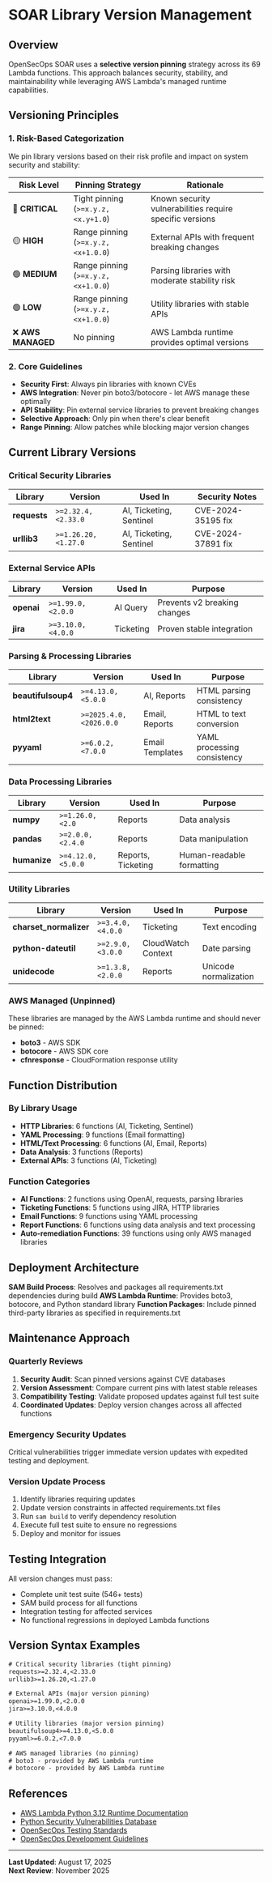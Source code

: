 # SOAR Library Version Management

## Overview

OpenSecOps SOAR uses a **selective version pinning** strategy across its 69 Lambda functions. This approach balances security, stability, and maintainability while leveraging AWS Lambda's managed runtime capabilities.

## Versioning Principles

### 1. Risk-Based Categorization

We pin library versions based on their risk profile and impact on system security and stability:

| Risk Level | Pinning Strategy | Rationale |
|------------|------------------|-----------|
| 🔴 **CRITICAL** | Tight pinning (`>=x.y.z,<x.y+1.0`) | Known security vulnerabilities require specific versions |
| 🟡 **HIGH** | Range pinning (`>=x.y.z,<x+1.0.0`) | External APIs with frequent breaking changes |
| 🟢 **MEDIUM** | Range pinning (`>=x.y.z,<x+1.0.0`) | Parsing libraries with moderate stability risk |
| 🟢 **LOW** | Range pinning (`>=x.y.z,<x+1.0.0`) | Utility libraries with stable APIs |
| ❌ **AWS MANAGED** | No pinning | AWS Lambda runtime provides optimal versions |

### 2. Core Guidelines

- **Security First**: Always pin libraries with known CVEs
- **AWS Integration**: Never pin boto3/botocore - let AWS manage these optimally  
- **API Stability**: Pin external service libraries to prevent breaking changes
- **Selective Approach**: Only pin when there's clear benefit
- **Range Pinning**: Allow patches while blocking major version changes

## Current Library Versions

### Critical Security Libraries

| Library | Version | Used In | Security Notes |
|---------|---------|---------|----------------|
| **requests** | `>=2.32.4,<2.33.0` | AI, Ticketing, Sentinel | CVE-2024-35195 fix |
| **urllib3** | `>=1.26.20,<1.27.0` | AI, Ticketing, Sentinel | CVE-2024-37891 fix |

### External Service APIs

| Library | Version | Used In | Purpose |
|---------|---------|---------|---------|
| **openai** | `>=1.99.0,<2.0.0` | AI Query | Prevents v2 breaking changes |
| **jira** | `>=3.10.0,<4.0.0` | Ticketing | Proven stable integration |

### Parsing & Processing Libraries

| Library | Version | Used In | Purpose |
|---------|---------|---------|---------|
| **beautifulsoup4** | `>=4.13.0,<5.0.0` | AI, Reports | HTML parsing consistency |
| **html2text** | `>=2025.4.0,<2026.0.0` | Email, Reports | HTML to text conversion |
| **pyyaml** | `>=6.0.2,<7.0.0` | Email Templates | YAML processing consistency |

### Data Processing Libraries  

| Library | Version | Used In | Purpose |
|---------|---------|---------|---------|
| **numpy** | `>=1.26.0,<2.0` | Reports | Data analysis |
| **pandas** | `>=2.0.0,<2.4.0` | Reports | Data manipulation |
| **humanize** | `>=4.12.0,<5.0.0` | Reports, Ticketing | Human-readable formatting |

### Utility Libraries

| Library | Version | Used In | Purpose |
|---------|---------|---------|---------|
| **charset_normalizer** | `>=3.4.0,<4.0.0` | Ticketing | Text encoding |
| **python-dateutil** | `>=2.9.0,<3.0.0` | CloudWatch Context | Date parsing |
| **unidecode** | `>=1.3.8,<2.0.0` | Reports | Unicode normalization |

### AWS Managed (Unpinned)

These libraries are managed by the AWS Lambda runtime and should never be pinned:
- **boto3** - AWS SDK
- **botocore** - AWS SDK core  
- **cfnresponse** - CloudFormation response utility

## Function Distribution

### By Library Usage

- **HTTP Libraries**: 6 functions (AI, Ticketing, Sentinel)
- **YAML Processing**: 9 functions (Email formatting)
- **HTML/Text Processing**: 6 functions (AI, Email, Reports)  
- **Data Analysis**: 3 functions (Reports)
- **External APIs**: 3 functions (AI, Ticketing)

### Function Categories

- **AI Functions**: 2 functions using OpenAI, requests, parsing libraries
- **Ticketing Functions**: 5 functions using JIRA, HTTP libraries
- **Email Functions**: 9 functions using YAML processing
- **Report Functions**: 6 functions using data analysis and text processing
- **Auto-remediation Functions**: 39 functions using only AWS managed libraries

## Deployment Architecture

**SAM Build Process**: Resolves and packages all requirements.txt dependencies during build
**AWS Lambda Runtime**: Provides boto3, botocore, and Python standard library
**Function Packages**: Include pinned third-party libraries as specified in requirements.txt

## Maintenance Approach

### Quarterly Reviews

1. **Security Audit**: Scan pinned versions against CVE databases
2. **Version Assessment**: Compare current pins with latest stable releases
3. **Compatibility Testing**: Validate proposed updates against full test suite
4. **Coordinated Updates**: Deploy version changes across all affected functions

### Emergency Security Updates

Critical vulnerabilities trigger immediate version updates with expedited testing and deployment.

### Version Update Process

1. Identify libraries requiring updates
2. Update version constraints in affected requirements.txt files
3. Run `sam build` to verify dependency resolution
4. Execute full test suite to ensure no regressions
5. Deploy and monitor for issues

## Testing Integration

All version changes must pass:
- Complete unit test suite (546+ tests)
- SAM build process for all functions  
- Integration testing for affected services
- No functional regressions in deployed Lambda functions

## Version Syntax Examples

```txt
# Critical security libraries (tight pinning)
requests>=2.32.4,<2.33.0
urllib3>=1.26.20,<1.27.0

# External APIs (major version pinning)
openai>=1.99.0,<2.0.0
jira>=3.10.0,<4.0.0

# Utility libraries (major version pinning)
beautifulsoup4>=4.13.0,<5.0.0
pyyaml>=6.0.2,<7.0.0

# AWS managed libraries (no pinning)
# boto3 - provided by AWS Lambda runtime
# botocore - provided by AWS Lambda runtime
```

## References

- [AWS Lambda Python 3.12 Runtime Documentation](https://docs.aws.amazon.com/lambda/latest/dg/lambda-python.html)
- [Python Security Vulnerabilities Database](https://python-security.readthedocs.io/vulnerabilities.html)
- [OpenSecOps Testing Standards](../TESTING.md)
- [OpenSecOps Development Guidelines](../CLAUDE.md)

---

**Last Updated**: August 17, 2025  
**Next Review**: November 2025
